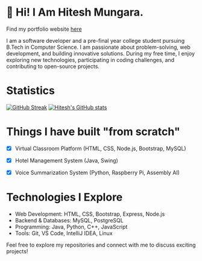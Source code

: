 # 💫 Hi! I Am Hitesh Mungara.

Find my portfolio website [here](https://github.com/hitesh-mungara)

I am a software developer and a pre-final year college student pursuing B.Tech in Computer Science. I am passionate about problem-solving, web development, and building innovative solutions. During my free time, I enjoy exploring new technologies, participating in coding challenges, and contributing to open-source projects.

# Statistics
[![GitHub Streak](https://streak-stats.demolab.com?user=hitesh-mungara&theme=tokyonight&hide_border=false&card_width=510)](https://git.io/streak-stats)
[![Hitesh's GitHub stats](https://github-readme-stats.vercel.app/api?username=hitesh-mungara&&show_icons=true&theme=tokyonight)](https://github.com/anuraghazra/github-readme-stats)

# Things I have built "from scratch"
- [X] Virtual Classroom Platform (HTML, CSS, Node.js, Bootstrap, MySQL)
- [X] Hotel Management System (Java, Swing)
- [X] Voice Summarization System (Python, Raspberry Pi, Assembly AI)


# Technologies I Explore
- Web Development: HTML, CSS, Bootstrap, Express, Node.js
- Backend & Databases: MySQL, PostgreSQL
- Programming: Java, Python, C++, JavaScript
- Tools: Git, VS Code, IntelliJ IDEA, Linux

Feel free to explore my repositories and connect with me to discuss exciting projects!

